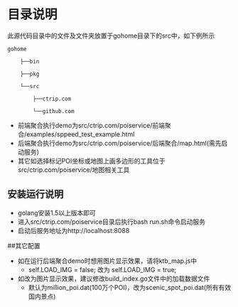 # 目录说明
此源代码目录中的文件及文件夹放置于gohome目录下的src中，如下例所示

    gohome

        ├──bin

        ├──pkg

        └──src

            ├──ctrip.com

            └──github.com
    
- 前端聚合执行demo为src/ctrip.com/poiservice/前端聚合/examples/sppeed_test_example.html
- 后端聚合执行demo为src/ctrip.com/poiservice/后端聚合/map.html(需先启动服务)
- 其它如选择标记POI坐标或地图上画多边形的工具位于src/ctrip.com/poiservice/地图相关工具

## 安装运行说明
- golang安装1.5以上版本即可
- 进入src/ctrip.com/poiservice目录后执行bash run.sh命令启动服务
- 启动后服务地址为http://localhost:8088



##其它配置
- 如在运行后端聚合demo时想用图片显示效果，请将ktb_map.js中
    - self.LOAD_IMG = false;  改为 self.LOAD_IMG = true;
- 如改为图片显示效果，建议修改build_index.go文件中的加载数据文件
    - 默认为million_poi.dat(100万个POI)，改为scenic_spot_poi.dat(所有有效国内景点)

